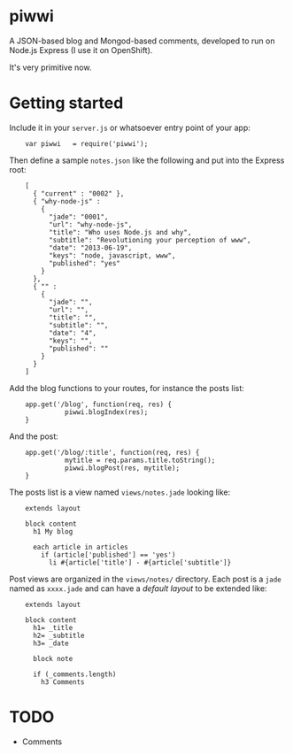 piwwi
=====

A JSON-based blog and Mongod-based comments, developed to run on Node.js Express (I use it on OpenShift).

It's very primitive now.


Getting started
===============

Include it in your `server.js` or whatsoever entry point of your app:

        var piwwi   = require('piwwi');

Then define a sample `notes.json` like the following and put into the Express root:

        [
          { "current" : "0002" },
          { "why-node-js" : 
            {
              "jade": "0001",
              "url": "why-node-js",
              "title": "Who uses Node.js and why",
              "subtitle": "Revolutioning your perception of www",
              "date": "2013-06-19",
              "keys": "node, javascript, www",
              "published": "yes"
            }
          },
          { "" : 
            {
              "jade": "",
              "url": "",
              "title": "",
              "subtitle": "",
              "date": "4",
              "keys": "",
              "published": ""
            }
          }
        ]

Add the blog functions to your routes, for instance the posts list:

        app.get('/blog', function(req, res) {
                  piwwi.blogIndex(res);
        }

And the post:

        app.get('/blog/:title', function(req, res) {
                  mytitle = req.params.title.toString();
                  piwwi.blogPost(res, mytitle);
        }

The posts list is a view named `views/notes.jade` looking like:

        extends layout

        block content
          h1 My blog

          each article in articles
            if (article['published'] == 'yes')
              li #{article['title'] - #{article['subtitle']}

Post views are organized in the `views/notes/` directory.
Each post is a `jade` named as `xxxx.jade` and can have a *default layout* to be extended like:

        extends layout

        block content
          h1= _title
          h2= _subtitle
          h3= _date

          block note

          if (_comments.length)
            h3 Comments


TODO
====

* Comments
